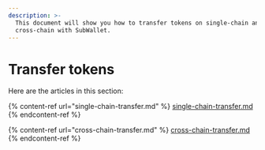 ```yaml
---
description: >-
  This document will show you how to transfer tokens on single-chain and
  cross-chain with SubWallet.
---
```


# Transfer tokens

Here are the articles in this section:

{% content-ref url="single-chain-transfer.md" %}
[single-chain-transfer.md](single-chain-transfer.md)
{% endcontent-ref %}

{% content-ref url="cross-chain-transfer.md" %}
[cross-chain-transfer.md](cross-chain-transfer.md)
{% endcontent-ref %}
